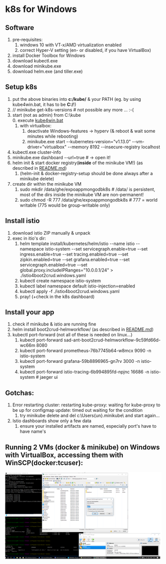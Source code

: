 # k8s for Windows

## Software
1. pre-requisites:
	1. windows 10 with VT-x/AMD virtualization enabled
	2. correct Hyper-V setting (en- or disabled, if you have VirtualBox)
2. install Docker Toolbox for Windows
3. download kubectl.exe
4. download minikube.exe
5. download helm.exe (and tiller.exe)

## Setup k8s
1. put the above binaries into **c:/kube/** & your PATH (eg. by using kube4win.bat, it has to be **C:/**!)
2. // minikube get-k8s-versions	# not possible any more ... :-(
3. start (not as admin) from C:\kube\
	0. execute [kube4win.bat](kube4win.bat)
	1. with virtualbox:
		1. deactivate Windows-features -> hyperv (& reboot & wait some minutes while rebooting)
		2. minikube.exe start --kubernetes-version="v1.13.0" --vm-driver="virtualbox" --memory 8192 --insecure-registry localhost
4. kubectl.exe cluster-info
5. minikube.exe dashboard --url=true	# -> open it!
6. helm init & start docker registry(**inside** of the minikube VM!) (as described in [README.md](README.md))
	1. (helm-init & docker-registry-setup should be done always after a minikube delete)
7. create dir within the minikube VM
	1. sudo mkdir /data/ghe/expoappmongodbk8s			# /data/ is persistent, most of the dirs inside the minikube VM are non-permanent!
	2. sudo chmod -R 777 /data/ghe/expoappmongodbk8s	# 777 = world writable (775 would be group-writable only)

## Install istio
1. download istio ZIP manually & unpack
2. exec in itio's dir:
	1. helm template install/kubernetes/helm/istio --name istio --namespace istio-system --set servicegraph.enable=true --set ingress.enable=true --set tracing.enabled=true --set zipkin.enabled=true --set grafana.enabled=true --set servicegraph.enabled=true --set global.proxy.includeIPRanges="10.0.0.1/24" > ./istio4boot2crud.windows.yaml
	2. kubectl create namespace istio-system
	3. kubectl label namespace default istio-injection=enabled
	4. kubectl apply -f ./istio4boot2crud.windows.yaml
	5. pray! (+check in the k8s dashboard)
	
## Install your app
1. check if minikube & istio are running fine
2. helm install boot2crud-helmworkflow/ (as described in [README.md](README.md#helm))
3. kubectl port-forward (not all of these is needed on linux...)
	1. kubectl port-forward sad-ant-boot2crud-helmworkflow-9c59fd66d-wc66m 8080
	2. kubectl port-forward prometheus-76b7745b64-w8mcx 9090 -n istio-system
	3. kubectl port-forward grafana-59b8896965-gn7rv 3000 -n istio-system
	4. kubectl port-forward istio-tracing-6b994895fd-npjnc 16686 -n istio-system		# jaeger ui

## Gotchas:
1. Error restarting cluster: restarting kube-proxy: waiting for kube-proxy to be up for configmap update: timed out waiting for the condition
	1. try minikube delete and del c:\Users\{un}\.minikube\ and start again...
2. Istio dashboards show only a few data
	1. ensure your installed artifacts are named, especially port's have to have name's

## Running 2 VMs (docker & minikube) on Windows with VirtualBox, accessing them with WinSCP(docker:tcuser):
<img src="_res/kube.on.win.png" width="650px">
